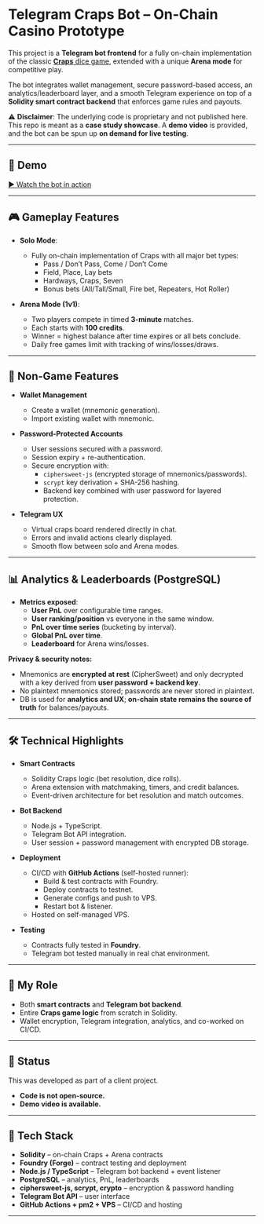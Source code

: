 # Telegram Craps Bot – On-Chain Casino Prototype

This project is a **Telegram bot frontend** for a fully on-chain implementation of the classic [**Craps** dice game](https://en.wikipedia.org/wiki/Craps#Rules_of_play), extended with a unique **Arena mode** for competitive play.  

The bot integrates wallet management, secure password-based access, an analytics/leaderboard layer, and a smooth Telegram experience on top of a **Solidity smart contract backend** that enforces game rules and payouts.  

⚠️ **Disclaimer**: The underlying code is proprietary and not published here.  
This repo is meant as a **case study showcase**. A **demo video** is provided, and the bot can be spun up **on demand for live testing**. 

---

## 🎥 Demo

[▶️ Watch the bot in action](https://youtu.be/7vhqAQOKsKU)  

---

## 🎮 Gameplay Features

- **Solo Mode**:  
  - Fully on-chain implementation of Craps with all major bet types:
    - Pass / Don’t Pass, Come / Don’t Come  
    - Field, Place, Lay bets  
    - Hardways, Craps, Seven  
    - Bonus bets (All/Tall/Small, Fire bet, Repeaters, Hot Roller)  

- **Arena Mode (1v1)**:  
  - Two players compete in timed **3-minute** matches.  
  - Each starts with **100 credits**.  
  - Winner = highest balance after time expires or all bets conclude.  
  - Daily free games limit with tracking of wins/losses/draws.  

---

## 🔐 Non-Game Features

- **Wallet Management**  
  - Create a wallet (mnemonic generation).  
  - Import existing wallet with mnemonic.  

- **Password-Protected Accounts**  
  - User sessions secured with a password.  
  - Session expiry + re-authentication.  
  - Secure encryption with:
    - `ciphersweet-js` (encrypted storage of mnemonics/passwords).  
    - `scrypt` key derivation + SHA-256 hashing.  
    - Backend key combined with user password for layered protection.  

- **Telegram UX**  
  - Virtual craps board rendered directly in chat.  
  - Errors and invalid actions clearly displayed.  
  - Smooth flow between solo and Arena modes.  

---

## 📊 Analytics & Leaderboards (PostgreSQL) 

- **Metrics exposed**:
  - **User PnL** over configurable time ranges.  
  - **User ranking/position** vs everyone in the same window.  
  - **PnL over time series** (bucketing by interval).  
  - **Global PnL over time**.  
  - **Leaderboard** for Arena wins/losses.  

**Privacy & security notes:**
- Mnemonics are **encrypted at rest** (CipherSweet) and only decrypted with a key derived from **user password + backend key**.  
- No plaintext mnemonics stored; passwords are never stored in plaintext.  
- DB is used for **analytics and UX**; **on-chain state remains the source of truth** for balances/payouts.

---

## 🛠 Technical Highlights

- **Smart Contracts**  
  - Solidity Craps logic (bet resolution, dice rolls).  
  - Arena extension with matchmaking, timers, and credit balances.  
  - Event-driven architecture for bet resolution and match outcomes.  

- **Bot Backend**  
  - Node.js + TypeScript.  
  - Telegram Bot API integration.  
  - User session + password management with encrypted DB storage.  

- **Deployment**  
  - CI/CD with **GitHub Actions** (self-hosted runner):  
    - Build & test contracts with Foundry.  
    - Deploy contracts to testnet.  
    - Generate configs and push to VPS.  
    - Restart bot & listener.  
  - Hosted on self-managed VPS.  

- **Testing**  
  - Contracts fully tested in **Foundry**.  
  - Telegram bot tested manually in real chat environment.  

---

## 👤 My Role

- Both **smart contracts** and **Telegram bot backend**.  
- Entire **Craps game logic** from scratch in Solidity.  
- Wallet encryption, Telegram integration, analytics, and co-worked on CI/CD.    

---

## 🚧 Status

This was developed as part of a client project.  
- **Code is not open-source.**  
- **Demo video is available.**   

---

## 🔑 Tech Stack
- **Solidity** – on-chain Craps + Arena contracts  
- **Foundry (Forge)** – contract testing and deployment  
- **Node.js / TypeScript** – Telegram bot backend + event listener  
- **PostgreSQL** – analytics, PnL, leaderboards  
- **ciphersweet-js, scrypt, crypto** – encryption & password handling  
- **Telegram Bot API** – user interface  
- **GitHub Actions + pm2 + VPS** – CI/CD and hosting  

--- 
